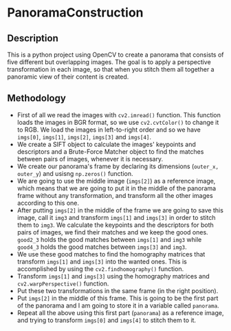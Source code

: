 # PanoramaConstruction

## Description
This is a python project using OpenCV to create a panorama that consists of five different but overlapping images. The goal is to apply a perspective transformation in each image, so that when you stitch them all together a panoramic view of their content is created.

## Methodology
- First of all we read the images with `cv2.imread()` function. This function loads the images in BGR format, so we use `cv2.cvtColor()` to change it to RGB. We load the images in left-to-right order and so we have `imgs[0]`, `imgs[1]`, `imgs[2]`, `imgs[3]` and `imgs[4]`.
- We create a SIFT object to calculate the images' keypoints and descriptors and a Brute-Force Matcher object to find the matches between pairs of images, whenever it is necessary.
- We create our panorama's frame by declaring its dimensions (`outer_x, outer_y`) and usisng `np.zeros()` function.
- We are going to use the middle image (`imgs[2]`) as a reference image, which means that we are going to put it in the middle of the panorama frame without any transformation, and transform all the other images according to this one.
- After putting `imgs[2]` in the middle of the frame we are going to save this image, call it `img3` and transform `imgs[1]` and `imgs[3]` in order to stitch them to `img3`. We calculate the keypoints and the descriptors for both pairs of images, we find their matches and we keep the good ones. `good2_3` holds the good matches between `imgs[1]` and `img3` while `good4_3` holds the good matches between `imgs[3]` and `img3`.
- We use these good matches to find the homography matrices that transform `imgs[1]` and `imgs[3]` into the wanted ones. This is accomplished by using the `cv2.findhomography()` function.
- Transform `imgs[1]` and `imgs[3]` using the homography matrices and `cv2.warpPerspective()` function.
- Put these two transformations in the same frame (in the right position).
- Put `imgs[2]` in the middle of this frame. This is going to be the first part of the panorama and I am going to store it in a variable called `panorama`.
- Repeat all the above using this first part (`panorama`) as a reference image, and trying to transform `imgs[0]` and `imgs[4]` to stitch them to it.
